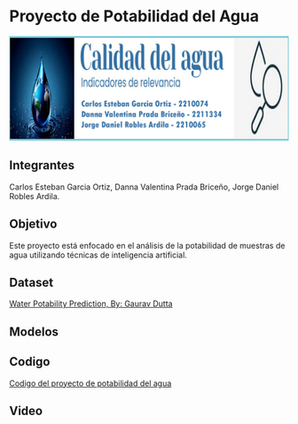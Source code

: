 # Proyecto de Potabilidad del Agua

![Banner del proyecto Potabilidad del agua](Potabilidad_del_agua_IA1_20241/Banner_IA1.jpg)

## Integrantes

Carlos Esteban Garcia Ortiz,
Danna Valentina Prada Briceño,
Jorge Daniel Robles Ardila.

## Objetivo

Este proyecto está enfocado en el análisis de la potabilidad de muestras de agua utilizando técnicas de inteligencia artificial.

## Dataset

[Water Potability Prediction, By: Gaurav Dutta](https://www.kaggle.com/datasets/gauravduttakiit/water-potability-prediction/data)

## Modelos



## Codigo

[Codigo del proyecto de potabilidad del agua](Potabilidad_del_agua_IA1_20241/Proyecto_IA_20241.ipynb)

## Video

